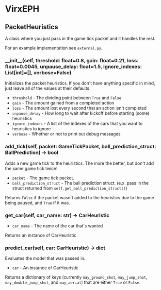 # VirxEPH

## PacketHeuristics

A class where you just pass in the game tick packet and it handles the rest.

For an example implementation see `external.py`.

### \_\_init__(self, threshold: float=0.8, gain: float=0.21, loss: float=0.0045, unpause_delay: float=1.5, ignore_indexes: List[int]=[], verbose=False)

Initializes the packet heuristics. If you don't have anything specific in mind, just leave all of the values at their defaults.

+ `threshold` - The dividing point between `True` and `False`
+ `gain` - The amount gained from a completed action
+ `loss` - The amount lost every second that an action isn't completed
+ `unpause_delay` - How long to wait after kickoff before starting (some) heuristics
+ `ignore_indexes` - A list of the indexes of the cars that you want to heuristics to ignore
+ `verbose` - Whether or not to print out debug messages

### add_tick(self, packet: GameTickPacket, ball_prediction_struct: BallPrediction) -> bool

Adds a new game tick to the heuristics. The more the better, but don't add the same game tick twice!

+ `packet` - The game tick packet.
+ `ball_prediction_struct` - The ball prediction struct. (e.x. pass in the struct returned from `self.get_ball_prediction_struct()`)

Returns `False` if the packet wasn't added to the heuristics due to the game being paused, and `True` if it was.

### get_car(self, car_name: str) -> CarHeuristic

+ `car_name` - The name of the car that's wanted

Returns an instance of CarHeuristic.

### predict_car(self, car: CarHeuristic) -> dict

Evaluates the model that was passed in.

+ `car` - An instance of CarHeuristic

Returns a dictionary of keys (currently `may_ground_shot`, `may_jump_shot`, `may_double_jump_shot`, and `may_aerial`) that are either `True` or `False`.
